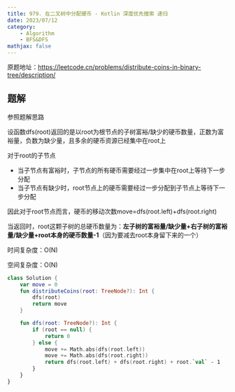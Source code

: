 ```yaml
---
title: 979. 在二叉树中分配硬币 - Kotlin 深度优先搜索 递归
date: 2023/07/12
category: 
    - Algorithm
    - BFS&DFS
mathjax: false
---
```

原题地址：https://leetcode.cn/problems/distribute-coins-in-binary-tree/description/

## 题解
参照题解思路

设函数dfs(root)返回的是以root为根节点的子树富裕/缺少的硬币数量，正数为富裕量，负数为缺少量，且多余的硬币资源已经集中在root上

对于root的子节点
- 当子节点有富裕时，子节点的所有硬币需要经过一步集中在root上等待下一步分配
- 当子节点有缺少时，root节点上的硬币需要经过一步分配到子节点上等待下一步分配

因此对于root节点而言，硬币的移动次数move=dfs(root.left)+dfs(root.right)

当返回时，root这颗子树的总硬币数量为：**左子树的富裕量/缺少量+右子树的富裕量/缺少量+root本身的硬币数量-1**（因为要减去root本身留下来的一个）

时间复杂度：O(N)

空间复杂度：O(N)

```Kotlin
class Solution {
    var move = 0
    fun distributeCoins(root: TreeNode?): Int {
        dfs(root)
        return move
    }

    fun dfs(root: TreeNode?): Int {
        if (root == null) {
            return 0
        } else {
            move += Math.abs(dfs(root.left))
            move += Math.abs(dfs(root.right))
            return dfs(root.left) + dfs(root.right) + root.`val` - 1
        }
    }
}
```
